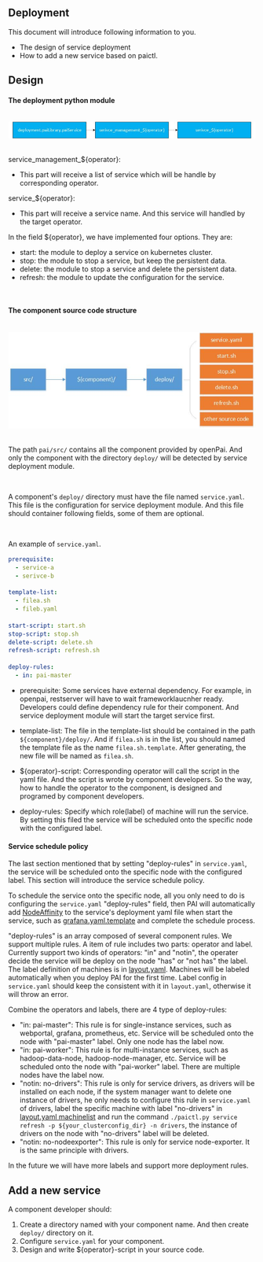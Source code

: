 ## Deployment

This document will introduce following information to you.

- The design of service deployment
- How to add a new service based on paictl.

## Design


#### The deployment python module

<br/>

<div  align="center">
<img src="pic/service-deployment.jpg" alt="paictl overview picture" style="float: center; margin-right: 10px;" />
</div>

<br/>

service_management_${operator}:
- This part will receive a list of service which will be handle by corresponding operator.

service_${operator}:
- This part will receive a service name. And this service will handled by the target operator.


In the field ${operator}, we have implemented four options. They are:
- start: the module to deploy a service on kubernetes cluster.
- stop: the module to stop a service, but keep the persistent data.
- delete: the module to stop a service and delete the persistent data.
- refresh: the module to update the configuration for the service.
<br>

#### The component source code structure

<br/>

<div  align="center">
<img src="pic/deployment-component-path.jpg" alt="paictl overview picture" style="float: center; margin-right: 10px;" />
</div>

<br/>

The path ```pai/src/``` contains all the component provided by openPai. And only the component with the directory ```deploy/``` will be detected by service deployment module.

<br/>

A component's ```deploy/``` directory must have the file named ```service.yaml```. This file is the configuration for service deployment module. And this file should container following fields, some of them are optional.

<br>

An example of ```service.yaml```.

```yaml
prerequisite:
  - service-a
  - serivce-b

template-list:
  - filea.sh
  - fileb.yaml

start-script: start.sh
stop-script: stop.sh
delete-script: delete.sh
refresh-script: refresh.sh

deploy-rules:
  - in: pai-master
```

- prerequisite: Some services have external dependency. For example, in openpai, restserver will have to wait frameworklaucnher ready. Developers could define dependency rule for their component. And service deployment module will start the target service first.

- template-list: The file in the template-list should be contained in the path ```${component}/deploy/```. And if ```filea.sh``` is in the list, you should named the template file as the name ```filea.sh.template```. After generating, the new file will be named as ```filea.sh```.

- ${operator}-script: Corresponding operator will call the script in the yaml file. And the script is wrote by component developers. So the way, how to handle the operator to the component, is designed and programed by component developers.

- deploy-rules: Specify which role(label) of machine will run the service. By setting this filed the service will be scheduled onto the specific node with the configured label.

#### Service schedule policy

The last section mentioned that by setting "deploy-rules" in `service.yaml`, the service will be scheduled onto the specific node with the configured label. This section will introduce the service schedule policy.

To schedule the service onto the specific node, all you only need to do is configuring the `service.yaml` "deploy-rules" field, then PAI will automatically add [NodeAffinity](https://kubernetes.io/docs/concepts/configuration/assign-pod-node/#affinity-and-anti-affinity) to the service's deployment yaml file when start the service, such as [grafana.yaml.template](https://github.com/Microsoft/pai/blob/master/src/grafana/deploy/grafana.yaml.template) and complete the schedule process.

"deploy-rules" is an array composed of several component rules. We support multiple rules. A item of rule includes two parts: operator and label. Currently support two kinds of operators: "in" and "notin", the operater decide the service will be deploy on the node "has" or "not has" the label. The label definition of machines is in [layout.yaml](https://github.com/Microsoft/pai/blob/master/examples/cluster-configuration/layout.yaml#L49). Machines will be labeled automatically when you deploy PAI for the first time. Label config in `service.yaml` should keep the consistent with it in `layout.yaml`,  otherwise it will throw an error.

Combine the operators and labels, there are 4 type of deploy-rules:

- "in: pai-master": This rule is for single-instance services, such as webportal, grafana, prometheus, etc. Service will be scheduled onto the node with "pai-master" label. Only one node has the label now.
- "in: pai-worker": This rule is for multi-instance services, such as hadoop-data-node, hadoop-node-manager, etc. Service will be scheduled onto the node with "pai-worker" label. There are multiple nodes have the label now.
- "notin: no-drivers": This rule is only for service drivers, as drivers will be installed on each node, if the system manager want to delete one instance of drivers, he only needs to configure this rule in `service.yaml` of drivers, label the specific machine with label "no-drivers" in [layout.yaml machinelist](https://github.com/Microsoft/pai/blob/master/examples/cluster-configuration/layout.yaml#L49) and run the command `./paictl.py service refresh -p ${your_clusterconfig_dir} -n drivers`, the instance of drivers on the node with "no-drivers" label will be deleted.
- "notin: no-nodeexporter": This rule is only for service node-exporter. It is the same principle with drivers.

In the future we will have more labels and support more deployment rules.

## Add a new service

A component developer should:

1) Create a directory named with your component name. And then create ```deploy/``` directory on it.
2) Configure ```service.yaml``` for your component.
3) Design and write ${operator}-script in your source code.





